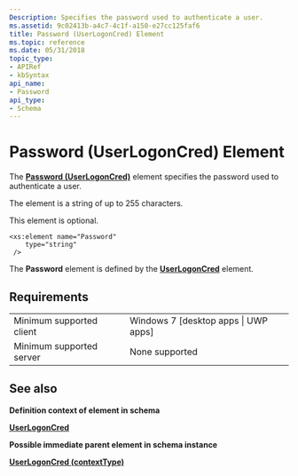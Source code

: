 ```yaml
---
Description: Specifies the password used to authenticate a user.
ms.assetid: 9c02413b-a4c7-4c1f-a150-e27cc125faf6
title: Password (UserLogonCred) Element
ms.topic: reference
ms.date: 05/31/2018
topic_type: 
- APIRef
- kbSyntax
api_name: 
- Password
api_type: 
- Schema
---
```


# Password (UserLogonCred) Element

The [**Password (UserLogonCred)**](schema-ignorepassword-userlogoncred-element.md) element specifies the password used to authenticate a user.

The element is a string of up to 255 characters.

This element is optional.

``` syntax
<xs:element name="Password"
    type="string"
 />
```

The **Password** element is defined by the [**UserLogonCred**](schema-userlogoncred-contexttype-element.md) element.

## Requirements



|                                     |                                                   |
|-------------------------------------|---------------------------------------------------|
| Minimum supported client<br/> | Windows 7 \[desktop apps \| UWP apps\]<br/> |
| Minimum supported server<br/> | None supported<br/>                         |



## See also

<dl> <dt>

**Definition context of element in schema**
</dt> <dt>

[**UserLogonCred**](schema-userlogoncred-contexttype-element.md)
</dt> <dt>

**Possible immediate parent element in schema instance**
</dt> <dt>

[**UserLogonCred (contextType)**](schema-userlogoncred-contexttype-element.md)
</dt> </dl>

 

 




